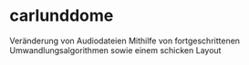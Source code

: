 # carlunddome
Veränderung von Audiodateien Mithilfe von fortgeschrittenen Umwandlungsalgorithmen sowie einem schicken Layout
